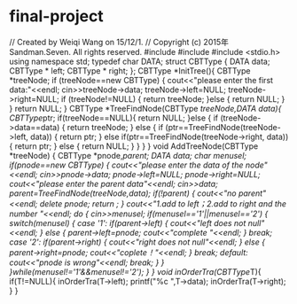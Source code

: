 # final-project
//  Created by Weiqi Wang on 15/12/1.
//  Copyright (c) 2015年 Sandman.Seven. All rights reserved.
#include <iostream>
#include <cmath>
#include <stdio.h>
using namespace std;
typedef char  DATA;
struct CBTType
{
    DATA data;
    CBTType * left;
    CBTType * right;
};
CBTType *InitTree(){
    CBTType *treeNode;
    if (treeNode==new CBTType) {
        cout<<"please enter the first data:"<<endl;
        cin>>treeNode->data;
        treeNode->left=NULL;
        treeNode->right=NULL;
        if (treeNode!=NULL) {
            return treeNode;
        }else {
            return NULL;
        }
    }
    return NULL;
}
CBTType *TreeFindNode(CBTType *treeNode,DATA data){
    CBTType*ptr;
    if(treeNode==NULL){
        return NULL;
    }else
    {
        if (treeNode->data==data) {
            return treeNode;
        }
        else
        {
            if (ptr==TreeFindNode(treeNode->left, data)) {
                return ptr;
            }
            else if(ptr==TreeFindNode(treeNode->right, data)){
                return ptr;
            }
            else
            {
                return NULL;
            }
        }
    }
}
void AddTreeNode(CBTType *treeNode)
{
    CBTType *pnode,*parent;
    DATA data;
    char menusel;
    if(pnode==new CBTType)
    {
        cout<<"please enter the data of the node"<<endl;
        cin>>pnode->data;
        pnode->left=NULL;
        pnode->right=NULL;
        cout<<"please enter the parent data"<<endl;
        cin>>data;
        parent=TreeFindNode(treeNode,data);
        if(!parent)
        {
            cout<<"no parent"<<endl;
            delete pnode;
            return ;
        }
        cout<<"1.add to left；2.add to right and the number "<<endl;
        do
        {
            cin>>menusel;
            if(menusel=='1'||menusel=='2')
            {
                switch(menusel)
                {
                    case '1':
                        if(parent->left)
                        {
                            cout<<"left does not null"<<endl;
                        }
                        else
                        {
                            parent->left=pnode;
                            cout<<"complete "<<endl;
                        }
                        break;
                    case '2':
                        if(parent->right)
                        {
                            cout<<"right does not null"<<endl;
                        } 
                        else
                        {
                            parent->right=pnode;
                            cout<<"coplete！"<<endl;
                        } 
                        break;
                    default:
                        cout<<"pnode is wrong"<<endl;
                        break;
                } 
            }
        }while(menusel!='1'&&menusel!='2');
    }
}
void inOrderTra(CBTType*T){
    if(T!=NULL){
        inOrderTra(T->left);
        printf("%c ",T->data);
        inOrderTra(T->right);
    }
}
